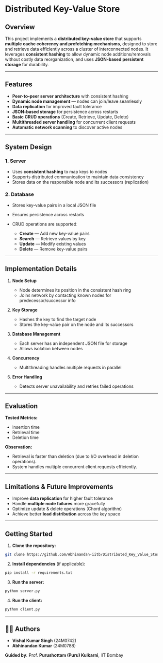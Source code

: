 # Distributed Key-Value Store

##  Overview

This project implements a **distributed key-value store** that supports **multiple cache coherency and prefetching mechanisms**, designed to store and retrieve data efficiently across a cluster of interconnected nodes.
It leverages **consistent hashing** to allow dynamic node additions/removals without costly data reorganization, and uses **JSON-based persistent storage** for durability.

---

##  Features

* **Peer-to-peer server architecture** with consistent hashing
* **Dynamic node management** — nodes can join/leave seamlessly
* **Data replication** for improved fault tolerance
* **JSON-based storage** for persistence across restarts
* **Basic CRUD operations** (Create, Retrieve, Update, Delete)
* **Multithreaded server handling** for concurrent client requests
* **Automatic network scanning** to discover active nodes

---

##  System Design

### **1. Server**

* Uses **consistent hashing** to map keys to nodes
* Supports distributed communication to maintain data consistency
* Stores data on the responsible node and its successors (replication)

### **2. Database**

* Stores key-value pairs in a local JSON file
* Ensures persistence across restarts
* CRUD operations are supported:

  * **Create** — Add new key-value pairs
  * **Search** — Retrieve values by key
  * **Update** — Modify existing values
  * **Delete** — Remove key-value pairs

---

##  Implementation Details

1. **Node Setup**

   * Node determines its position in the consistent hash ring
   * Joins network by contacting known nodes for predecessor/successor info

2. **Key Storage**

   * Hashes the key to find the target node
   * Stores the key-value pair on the node and its successors

3. **Database Management**

   * Each server has an independent JSON file for storage
   * Allows isolation between nodes

4. **Concurrency**

   * Multithreading handles multiple requests in parallel

5. **Error Handling**

   * Detects server unavailability and retries failed operations

---

##  Evaluation

**Tested Metrics:**

* Insertion time
* Retrieval time
* Deletion time

**Observation:**

* Retrieval is faster than deletion (due to I/O overhead in deletion operations).
* System handles multiple concurrent client requests efficiently.

---

##  Limitations & Future Improvements

* Improve **data replication** for higher fault tolerance
* Handle **multiple node failures** more gracefully
* Optimize update & delete operations (Chord algorithm)
* Achieve better **load distribution** across the key space

---

##  Getting Started

1. **Clone the repository:**

```bash
git clone https://github.com/Abhinandan-iitb/Distributed_Key_Value_Store.git
```

2. **Install dependencies** (if applicable):

```bash
pip install -r requirements.txt
```

3. **Run the server:**

```bash
python server.py
```

4. **Run the client:**

```bash
python client.py
```

---

## 👨‍💻 Authors

* **Vishal Kumar Singh** (24M0742)
* **Abhinandan Kumar** (24M0788)

**Guided by:** Prof. **Purushottam (Puru) Kulkarni**, IIT Bombay

